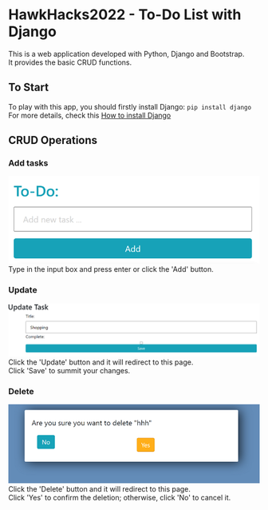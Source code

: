 # HawkHacks2022 - To-Do List with Django

This is a web application developed with Python, Django and Bootstrap.  
It provides the basic CRUD functions.

## To Start

To play with this app, you should firstly install Django: `pip install django`  
 For more details, check this [How to install Django](https://docs.djangoproject.com/en/4.0/topics/install/)

## CRUD Operations

### Add tasks

![image](/res/add.png)
Type in the input box and press enter or click the 'Add' button.

### Update

![image](/res/update.png)
Click the 'Update' button and it will redirect to this page.  
Click 'Save' to summit your changes.

### Delete

![image](/res/delete.png)  
Click the 'Delete' button and it will redirect to this page.  
Click 'Yes' to confirm the deletion; otherwise, click 'No' to cancel it.
